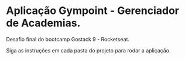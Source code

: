 # Aplicação Gympoint - Gerenciador de Academias.

Desafio final do bootcamp Gostack 9 - Rocketseat.

Siga as instruções em cada pasta do projeto para rodar a apliçação.
